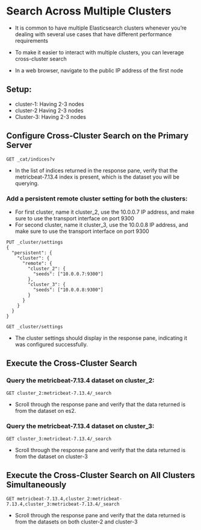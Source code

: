 # Search Across Multiple Clusters
- It is common to have multiple Elasticsearch clusters whenever you’re dealing with several use cases that have different performance requirements
- To make it easier to interact with multiple clusters, you can leverage cross-cluster search

- In a web browser, navigate to the public IP address of the first node

## Setup:
- cluster-1: Having 2-3 nodes
- cluster-2 Having 2-3 nodes
- Cluster-3: Having 2-3 nodes

## Configure Cross-Cluster Search on the Primary Server
```
GET _cat/indices?v
```

- In the list of indices returned in the response pane, verify that the metricbeat-7.13.4 index is present, which is the dataset you will be querying.

### Add a persistent remote cluster setting for both the clusters:
- For first cluster, name it cluster_2, use the 10.0.0.7 IP address, and make sure to use the transport interface on port 9300
- For second cluster, name it cluster_3, use the 10.0.0.8 IP address, and make sure to use the transport interface on port 9300
```
PUT _cluster/settings
{
  "persistent": {
    "cluster": {
      "remote": {
        "cluster_2": {
          "seeds": ["10.0.0.7:9300"]
        },
        "cluster_3": {
          "seeds": ["10.0.0.8:9300"]
        }
      }
    }
  }
}
```

```
GET _cluster/settings
```


- The cluster settings should display in the response pane, indicating it was configured successfully.

## Execute the Cross-Cluster Search
### Query the metricbeat-7.13.4 dataset on cluster_2:
```
GET cluster_2:metricbeat-7.13.4/_search
```

- Scroll through the response pane and verify that the data returned is from the dataset on es2.

### Query the metricbeat-7.13.4 dataset on cluster_3:
```
GET cluster_3:metricbeat-7.13.4/_search
```

- Scroll through the response pane and verify that the data returned is from the dataset on cluster-3

## Execute the Cross-Cluster Search on All Clusters Simultaneously
```
GET metricbeat-7.13.4,cluster_2:metricbeat-7.13.4,cluster_3:metricbeat-7.13.4/_search
```

- Scroll through the response pane and verify that the data returned is from the datasets on both cluster-2 and cluster-3